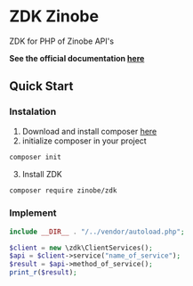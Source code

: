 # ZDK Zinobe

ZDK for PHP of Zinobe API's

**See the official documentation [here](https://hackmd.zinobe.com/s/yFyfhJB5q)**

## Quick Start

### Instalation

1. Download and install composer [here](https://getcomposer.org/download/)
2. initialize composer in your project

```sh
composer init
```

3. Install ZDK

```sh
composer require zinobe/zdk
```

### Implement

```php
include __DIR__ . "/../vendor/autoload.php";

$client = new \zdk\ClientServices();
$api = $client->service("name_of_service");
$result = $api->method_of_service();
print_r($result);
```